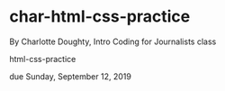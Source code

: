 # char-html-css-practice

By Charlotte Doughty, Intro Coding for Journalists class

html-css-practice

due Sunday, September 12, 2019
